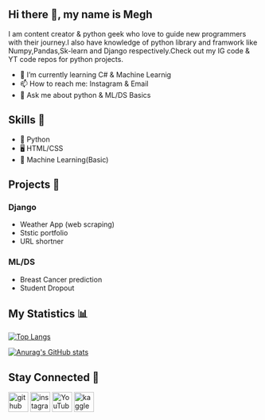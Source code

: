 ## Hi there 👋, my name is Megh

I am content creator & python geek who love to guide new programmers with their journey.I also have knowledge of python library and framwork like Numpy,Pandas,Sk-learn and
Django respectively.Check out my IG code & YT code repos for python projects.

- 🌱 I’m currently learning C# & Machine Learnig 
- 📫 How to reach me: Instagram & Email 
- 💬 Ask me about python & ML/DS Basics

## Skills 🤹
- 🐍 Python
- 🖥️ HTML/CSS
- 🤖 Machine Learning(Basic)

## Projects 💪
### Django
- Weather App (web scraping)
- Ststic portfolio
- URL shortner
### ML/DS
- Breast Cancer prediction
- Student Dropout

## My Statistics 📊
[![Top Langs](https://github-readme-stats.vercel.app/api/top-langs/?username=Meghpatel11)](https://github.com/anuraghazra/github-readme-stats)

[![Anurag's GitHub stats](https://github-readme-stats.vercel.app/api?username=Meghpatel11)](https://github.com/Meghpatel11/github-readme-stats)

## Stay Connected 🔗
[<img src='https://cdn.jsdelivr.net/npm/simple-icons@3.0.1/icons/github.svg' alt='github' height='40'>](https://github.com/Meghpatel11)  [<img src='https://cdn.jsdelivr.net/npm/simple-icons@3.0.1/icons/instagram.svg' alt='instagram' height='40'>](https://www.instagram.com/_ace.python_/)  [<img src='https://cdn.jsdelivr.net/npm/simple-icons@3.0.1/icons/youtube.svg' alt='YouTube' height='40'>](https://youtube.com/channel/UCskSK0XiJEeQwW_Ghq0Kv-Q)  [<img src='https://cdn.jsdelivr.net/npm/simple-icons@3.0.1/icons/kaggle.svg' alt='kaggle' height='40'>](https://www.kaggle.com/patelmegh)  

